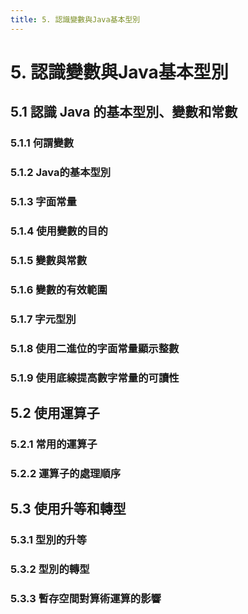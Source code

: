 ```yaml
---
title: 5. 認識變數與Java基本型別
---
```


# 5. 認識變數與Java基本型別
## 5.1 認識 Java 的基本型別、變數和常數
  ### 5.1.1 何謂變數
  ### 5.1.2 Java的基本型別
  ### 5.1.3 字面常量
  ### 5.1.4 使用變數的目的
  ### 5.1.5 變數與常數
  ### 5.1.6 變數的有效範圍
  ### 5.1.7 字元型別
  ### 5.1.8 使用二進位的字面常量顯示整數
  ### 5.1.9 使用底線提高數字常量的可讀性

## 5.2 使用運算子
  ### 5.2.1 常用的運算子
  ### 5.2.2 運算子的處理順序

## 5.3 使用升等和轉型
  ### 5.3.1 型別的升等
  ### 5.3.2 型別的轉型
  ### 5.3.3 暫存空間對算術運算的影響